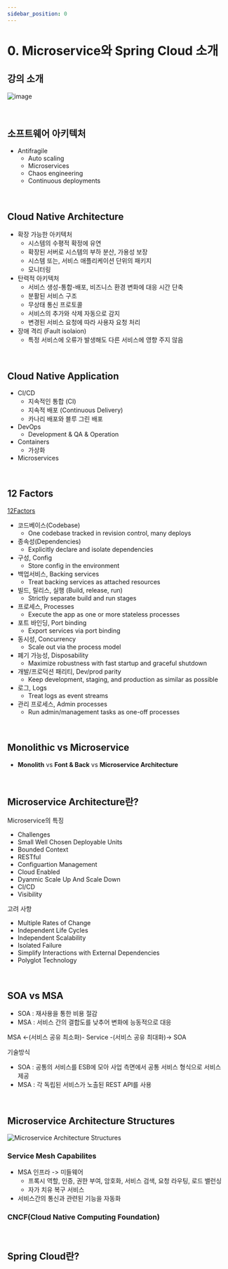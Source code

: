 ```yaml
---
sidebar_position: 0
---
```


# 0. Microservice와 Spring Cloud 소개

## 강의 소개

![image](https://user-images.githubusercontent.com/42582516/235333982-6c678723-1911-47d5-8335-335534c87180.png)

<br/>

## 소프트웨어 아키텍처

- Antifragile
  - Auto scaling
  - Microservices
  - Chaos engineering
  - Continuous deployments

<br/>

## Cloud Native Architecture

- 확장 가능한 아키텍처
  - 시스템의 수평적 확정에 유연
  - 확장된 서버로 시스템의 부하 분산, 가용성 보장
  - 시스템 또는, 서비스 애플리케이션 단위의 패키지
  - 모니터링
- 탄력적 아키텍처
  - 서비스 생성-통합-배포, 비즈니스 환경 변화에 대응 시간 단축
  - 분활된 서비스 구조
  - 무상태 통신 프로토콜
  - 서비스의 추가와 삭제 자동으로 감지
  - 변경된 서비스 요청에 따라 사용자 요청 처리
- 장애 격리 (Fault isolaion)
  - 특정 서비스에 오류가 발생해도 다른 서비스에 영향 주지 않음

<br/>

## Cloud Native Application

- CI/CD
  - 지속적인 통합 (CI)
  - 지속적 배포 (Continuous Delivery)
  - 카나리 배포와 블루 그린 배포
- DevOps
  - Development & QA & Operation
- Containers
  - 가상화
- Microservices

<br/>

## 12 Factors

[12Factors](https://12factor.net/)

- 코드베이스(Codebase)
  - One codebase tracked in revision control, many deploys
- 종속성(Dependencies)
  - Explicitly declare and isolate dependencies
- 구성, Config
  - Store config in the environment
- 백업서비스, Backing services
  - Treat backing services as attached resources
- 빌드, 릴리스, 실행 (Build, release, run)
  - Strictly separate build and run stages
- 프로세스, Processes
  - Execute the app as one or more stateless processes
- 포트 바인딩, Port binding
  - Export services via port binding
- 동시성, Concurrency
  - Scale out via the process model
- 폐기 가능성, Disposability
  - Maximize robustness with fast startup and graceful shutdown
- 개발/프로덕션 패리티, Dev/prod parity
  - Keep development, staging, and production as similar as possible
- 로그, Logs
  - Treat logs as event streams
- 관리 프로세스, Admin processes
  - Run admin/management tasks as one-off processes

<br/>

## Monolithic vs Microservice

- **Monolith** vs **Font & Back** vs **Microservice Architecture**

<br/>

## Microservice Architecture란?

Microservice의 특징

- Challenges
- Small Well Chosen Deployable Units
- Bounded Context
- RESTful
- Configuartion Management
- Cloud Enabled
- Dyanmic Scale Up And Scale Down
- CI/CD
- Visibility

고려 사항

- Multiple Rates of Change
- Independent Life Cycles
- Independent Scalability
- Isolated Failure
- Simplify Interactions with External Dependencies
- Polyglot Technology

<br/>

## SOA vs MSA

- SOA : 재사용을 통한 비용 절감
- MSA : 서비스 간의 결합도를 낮추어 변화에 능동적으로 대응

MSA <-(서비스 공유 최소화)- Service -(서비스 공유 최대화)-> SOA

기술방식
- SOA : 공통의 서비스를 ESB에 모아 사업 측면에서 공통 서비스 형식으로 서비스 제공
- MSA : 각 독립된 서비스가 노출된 REST API를 사용

<br/>

## Microservice Architecture Structures

![Microservice Architecture Structures](https://user-images.githubusercontent.com/42582516/236219460-e15936e8-261c-4a28-9844-e0cc5b10b861.png)

### Service Mesh Capabilites

- MSA 인프라 -> 미들웨어
  - 프록시 역할, 인증, 권한 부여, 암호화, 서비스 검색, 요청 라우팅, 로드 밸런싱
  - 자가 치유 복구 서비스
- 서비스간의 통신과 관련된 기능을 자동화

### CNCF(Cloud Native Computing Foundation)

<br/>

## Spring Cloud란?
